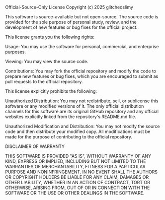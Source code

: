 Official-Source-Only License
Copyright (c) 2025 glitchedslimy

This software is source-available but not open-source. The source code is provided for the sole purpose of personal study, review, and the development of new features or bug fixes for the official project.

This license grants you the following rights:

Usage: You may use the software for personal, commercial, and enterprise purposes.

Viewing: You may view the source code.

Contributions: You may fork the official repository and modify the code to prepare new features or bug fixes, which you are encouraged to submit as pull requests to the official repository.

This license explicitly prohibits the following:

Unauthorized Distribution: You may not redistribute, sell, or sublicense this software or any modified versions of it. The only official distribution channels for this software are its original GitHub repository and any official websites explicitly linked from the repository's README.md file.

Unauthorized Modification and Distribution: You may not modify the source code and then distribute your modified copy. All modifications must be made for the purpose of contributing to the official repository.

DISCLAIMER OF WARRANTY

THIS SOFTWARE IS PROVIDED "AS IS", WITHOUT WARRANTY OF ANY KIND, EXPRESS OR IMPLIED, INCLUDING BUT NOT LIMITED TO THE WARRANTIES OF MERCHANTABILITY, FITNESS FOR A PARTICULAR PURPOSE AND NONINFRINGEMENT. IN NO EVENT SHALL THE AUTHORS OR COPYRIGHT HOLDERS BE LIABLE FOR ANY CLAIM, DAMAGES OR OTHER LIABILITY, WHETHER IN AN ACTION OF CONTRACT, TORT OR OTHERWISE, ARISING FROM, OUT OF OR IN CONNECTION WITH THE SOFTWARE OR THE USE OR OTHER DEALINGS IN THE SOFTWARE.